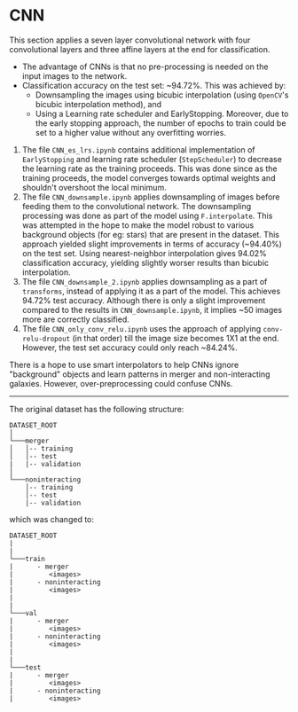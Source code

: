 # CNN

This section applies a seven layer convolutional network with four convolutional layers and three affine layers at the end for classification.

- The advantage of CNNs is that no pre-processing is needed on the input images to the network.
- Classification accuracy on the test set: ~94.72%. This was achieved by:
   - Downsampling the images using bicubic interpolation (using `OpenCV`'s bicubic interpolation method), and
   - Using a Learning rate scheduler and EarlyStopping. Moreover, due to the early stopping approach, the number of epochs to train could be set to a higher value without any overfitting worries.

1. The file `CNN_es_lrs.ipynb` contains additional implementation of `EarlyStopping` and learning rate scheduler (`StepScheduler`) to decrease the learning rate as the training proceeds. This was done since as the training proceeds, the model converges towards optimal weights and shouldn't overshoot the local minimum.
2. The file `CNN_downsample.ipynb` applies downsampling of images before feeding them to the convolutional network. The downsampling processing was done as part of the model using `F.interpolate`. This was attempted in the hope to make the model robust to various background objects (for eg: stars) that are present in the dataset. This approach yielded slight improvements in terms of accuracy (~94.40%) on the test set. Using nearest-neighbor interpolation gives 94.02% classification accuracy, yielding slightly worser results than bicubic interpolation.
3. The file `CNN_downsample_2.ipynb` applies downsampling as a part of `transforms`, instead of applying it as a part of the model. This achieves 94.72% test accuracy. Although there is only a slight improvement compared to the results in `CNN_downsample.ipynb`, it implies ~50 images more are correctly classified.
4. The file `CNN_only_conv_relu.ipynb` uses the approach of applying `conv-relu-dropout` (in that order) till the image size becomes 1X1 at the end. However, the test set accuracy could only reach ~84.24%.

There is a hope to use smart interpolators to help CNNs ignore "background" objects and learn patterns in merger and non-interacting galaxies. However, over-preprocessing could confuse CNNs.

---

The original dataset has the following structure:

```
DATASET_ROOT  
│
└───merger
│   │-- training
│   │-- test
|   |-- validation
│   
└───noninteracting
    │-- training
    │-- test
    |-- validation

```
which was changed to:

```
DATASET_ROOT
|
|
└───train
|      - merger
|         <images>
|      - noninteracting
|         <images>
|
|
└───val
|      - merger
|         <images>
|      - noninteracting
|         <images>
|
|
└───test
|      - merger
|         <images>
|      - noninteracting
|         <images>
 
 ```
